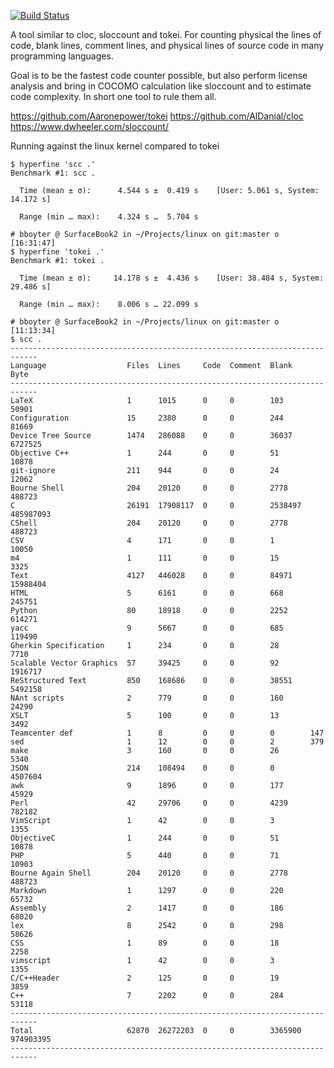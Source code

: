 [![Build Status](https://travis-ci.org/boyter/scc.svg?branch=master)](https://travis-ci.org/boyter/scc)


A tool similar to cloc, sloccount and tokei. For counting physical the lines of code, blank lines, comment lines, and physical lines of source code in many programming languages.

Goal is to be the fastest code counter possible, but also perform license analysis and bring in COCOMO calculation like sloccount and to estimate code complexity. In short one tool to rule them all.

https://github.com/Aaronepower/tokei
https://github.com/AlDanial/cloc
https://www.dwheeler.com/sloccount/

Running against the linux kernel compared to tokei

```
$ hyperfine 'scc .'
Benchmark #1: scc .

  Time (mean ± σ):      4.544 s ±  0.419 s    [User: 5.061 s, System: 14.172 s]

  Range (min … max):    4.324 s …  5.704 s

# bboyter @ SurfaceBook2 in ~/Projects/linux on git:master o [16:31:47]
$ hyperfine 'tokei .'
Benchmark #1: tokei .

  Time (mean ± σ):     14.178 s ±  4.436 s    [User: 38.484 s, System: 29.486 s]

  Range (min … max):    8.006 s … 22.099 s

```

```
# bboyter @ SurfaceBook2 in ~/Projects/linux on git:master o [11:13:34]
$ scc .
----------------------------------------------------------------------------
Language                  Files  Lines     Code  Comment  Blank    Byte
----------------------------------------------------------------------------
LaTeX                     1      1015      0     0        103      50901
Configuration             15     2380      0     0        244      81669
Device Tree Source        1474   286088    0     0        36037    6727525
Objective C++             1      244       0     0        51       10878
git-ignore                211    944       0     0        24       12062
Bourne Shell              204    20120     0     0        2778     488723
C                         26191  17908117  0     0        2538497  485987093
CShell                    204    20120     0     0        2778     488723
CSV                       4      171       0     0        1        10050
m4                        1      111       0     0        15       3325
Text                      4127   446028    0     0        84971    15988404
HTML                      5      6161      0     0        668      245751
Python                    80     18918     0     0        2252     614271
yacc                      9      5667      0     0        685      119490
Gherkin Specification     1      234       0     0        28       7710
Scalable Vector Graphics  57     39425     0     0        92       1916717
ReStructured Text         850    168686    0     0        38551    5492158
NAnt scripts              2      779       0     0        160      24290
XSLT                      5      100       0     0        13       3492
Teamcenter def            1      8         0     0        0        147
sed                       1      12        0     0        2        379
make                      3      160       0     0        26       5340
JSON                      214    108494    0     0        0        4507604
awk                       9      1896      0     0        177      45929
Perl                      42     29706     0     0        4239     782182
VimScript                 1      42        0     0        3        1355
ObjectiveC                1      244       0     0        51       10878
PHP                       5      440       0     0        71       10903
Bourne Again Shell        204    20120     0     0        2778     488723
Markdown                  1      1297      0     0        220      65732
Assembly                  2      1417      0     0        186      68020
lex                       8      2542      0     0        298      58626
CSS                       1      89        0     0        18       2258
vimscript                 1      42        0     0        3        1355
C/C++Header               2      125       0     0        19       3859
C++                       7      2202      0     0        284      53118
----------------------------------------------------------------------------
Total                     62870  26272203  0     0        3365900  974903395
----------------------------------------------------------------------------
```